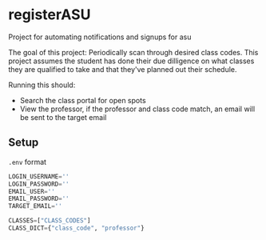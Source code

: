# registerASU
Project for automating notifications and signups for asu

The goal of this project:
Periodically scan through desired class codes. This project assumes the student has done their due dilligence on what classes they are qualified to take and that they've planned out their schedule.

Running this should:
- Search the class portal for open spots
- View the professor, if the professor and class code match, an email will be sent to the target email

## Setup

``.env`` format
```python
LOGIN_USERNAME=''
LOGIN_PASSWORD=''
EMAIL_USER=''
EMAIL_PASSWORD=''
TARGET_EMAIL=''

CLASSES=["CLASS_CODES"]
CLASS_DICT={"class_code", "professor"}
```